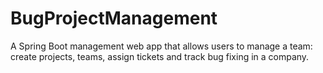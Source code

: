 # BugProjectManagement
A Spring Boot management web app that allows users to manage a team: create projects, teams, assign tickets and track bug fixing in a company.
